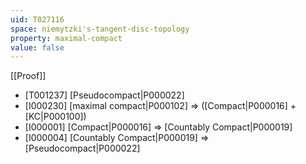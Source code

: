 ```yaml
---
uid: T027116
space: niemytzki's-tangent-disc-topology
property: maximal-compact
value: false
---
```

[[Proof]]

* [T001237] [Pseudocompact|P000022]
* [I000230] [maximal compact|P000102] => ([Compact|P000016] + [KC|P000100])
* [I000001] [Compact|P000016] => [Countably Compact|P000019]
* [I000004] [Countably Compact|P000019] => [Pseudocompact|P000022]

